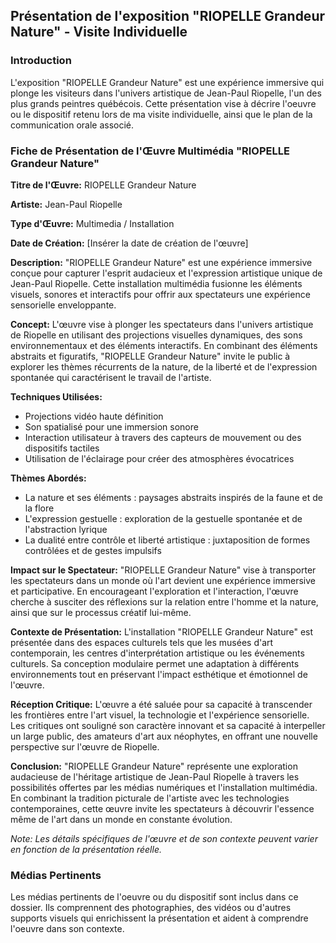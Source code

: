 ## Présentation de l'exposition "RIOPELLE Grandeur Nature" - Visite Individuelle

### Introduction
L'exposition "RIOPELLE Grandeur Nature" est une expérience immersive qui plonge les visiteurs dans l'univers artistique de Jean-Paul Riopelle, l'un des plus grands peintres québécois. Cette présentation vise à décrire l'oeuvre ou le dispositif retenu lors de ma visite individuelle, ainsi que le plan de la communication orale associé.

### Fiche de Présentation de l'Œuvre Multimédia "RIOPELLE Grandeur Nature"

**Titre de l'Œuvre:** RIOPELLE Grandeur Nature

**Artiste:** Jean-Paul Riopelle

**Type d'Œuvre:** Multimedia / Installation

**Date de Création:** [Insérer la date de création de l'œuvre]

**Description:**
"RIOPELLE Grandeur Nature" est une expérience immersive conçue pour capturer l'esprit audacieux et l'expression artistique unique de Jean-Paul Riopelle. Cette installation multimédia fusionne les éléments visuels, sonores et interactifs pour offrir aux spectateurs une expérience sensorielle enveloppante.

**Concept:**
L'œuvre vise à plonger les spectateurs dans l'univers artistique de Riopelle en utilisant des projections visuelles dynamiques, des sons environnementaux et des éléments interactifs. En combinant des éléments abstraits et figuratifs, "RIOPELLE Grandeur Nature" invite le public à explorer les thèmes récurrents de la nature, de la liberté et de l'expression spontanée qui caractérisent le travail de l'artiste.

**Techniques Utilisées:**
- Projections vidéo haute définition
- Son spatialisé pour une immersion sonore
- Interaction utilisateur à travers des capteurs de mouvement ou des dispositifs tactiles
- Utilisation de l'éclairage pour créer des atmosphères évocatrices

**Thèmes Abordés:**
- La nature et ses éléments : paysages abstraits inspirés de la faune et de la flore
- L'expression gestuelle : exploration de la gestuelle spontanée et de l'abstraction lyrique
- La dualité entre contrôle et liberté artistique : juxtaposition de formes contrôlées et de gestes impulsifs

**Impact sur le Spectateur:**
"RIOPELLE Grandeur Nature" vise à transporter les spectateurs dans un monde où l'art devient une expérience immersive et participative. En encourageant l'exploration et l'interaction, l'œuvre cherche à susciter des réflexions sur la relation entre l'homme et la nature, ainsi que sur le processus créatif lui-même.

**Contexte de Présentation:**
L'installation "RIOPELLE Grandeur Nature" est présentée dans des espaces culturels tels que les musées d'art contemporain, les centres d'interprétation artistique ou les événements culturels. Sa conception modulaire permet une adaptation à différents environnements tout en préservant l'impact esthétique et émotionnel de l'œuvre.

**Réception Critique:**
L'œuvre a été saluée pour sa capacité à transcender les frontières entre l'art visuel, la technologie et l'expérience sensorielle. Les critiques ont souligné son caractère innovant et sa capacité à interpeller un large public, des amateurs d'art aux néophytes, en offrant une nouvelle perspective sur l'œuvre de Riopelle.

**Conclusion:**
"RIOPELLE Grandeur Nature" représente une exploration audacieuse de l'héritage artistique de Jean-Paul Riopelle à travers les possibilités offertes par les médias numériques et l'installation multimédia. En combinant la tradition picturale de l'artiste avec les technologies contemporaines, cette œuvre invite les spectateurs à découvrir l'essence même de l'art dans un monde en constante évolution.

*Note: Les détails spécifiques de l'œuvre et de son contexte peuvent varier en fonction de la présentation réelle.*


### Médias Pertinents
Les médias pertinents de l'oeuvre ou du dispositif sont inclus dans ce dossier. Ils comprennent des photographies, des vidéos ou d'autres supports visuels qui enrichissent la présentation et aident à comprendre l'oeuvre dans son contexte.


